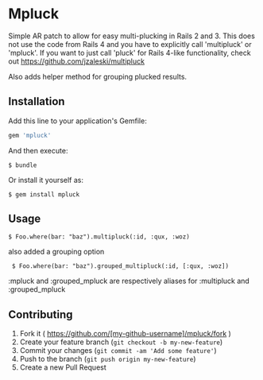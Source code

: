 # Mpluck

Simple AR patch to allow for easy multi-plucking in Rails 2 and 3.
This does not use the code from Rails 4 and you have to explicitly call
'multipluck' or 'mpluck'. If you want to just call 'pluck' for Rails 4-like
functionality, check out https://github.com/jzaleski/multipluck

Also adds helper method for grouping plucked results.

## Installation

Add this line to your application's Gemfile:

```ruby
gem 'mpluck'
```

And then execute:

    $ bundle

Or install it yourself as:

    $ gem install mpluck

## Usage

    $ Foo.where(bar: "baz").multipluck(:id, :qux, :woz)

also added a grouping option

     $ Foo.where(bar: "baz").grouped_multipluck(:id, [:qux, :woz])

:mpluck and :grouped_mpluck are respectively aliases for :multipluck and :grouped_mpluck

## Contributing

1. Fork it ( https://github.com/[my-github-username]/mpluck/fork )
2. Create your feature branch (`git checkout -b my-new-feature`)
3. Commit your changes (`git commit -am 'Add some feature'`)
4. Push to the branch (`git push origin my-new-feature`)
5. Create a new Pull Request
